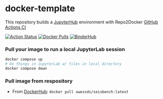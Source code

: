 # docker-template
This repository builds a [JupyterHub](https://jupyter.org/hub) environment with Repo2Docker [GitHub Actions CI](https://github.com/jupyterhub/repo2docker-action)

[![Action Status](https://github.com/Denolle-Lab/seisbench-jupyter/workflows/CI/badge.svg)](https://github.com/Denolle-Lab/seisbench-jupyter/actions)
[![Docker Pulls](https://img.shields.io/docker/pulls/uwessds/seisbench)](https://hub.docker.com/r/uwessds/seisbench/tags)
[![BinderHub](https://mybinder.org/badge_logo.svg)](https://mybinder.org/v2/gh/Denolle-Lab/seisbench-jupyter/HEAD?urlpath=lab)


### Pull your image to run a local JupyterLab session

```bash
docker compose up
# Do things in JupyterLab w/ files in local directory
docker compose down
```

### Pull image from respository

* From [DockerHub](https://hub.docker.com/r/uwessds/seisbench/tags): `docker pull uwessds/seisbench:latest`
